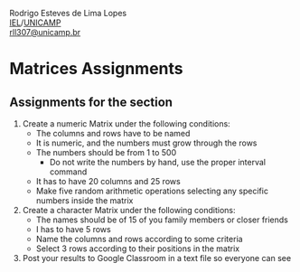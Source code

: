 
Rodrigo Esteves de Lima Lopes \
[IEL](http://www.iel.unicamp.br)/[UNICAMP](https://www.unicamp.br/unicamp/)\
[rll307@unicamp.br](mailto:rll307@unicamp.br)

# Matrices Assignments

## Assignments for the section

1. Create a numeric Matrix under the following conditions:
    - The columns and rows have to be named
    - It is numeric, and the numbers must grow through the rows
    - The numbers should be from 1 to 500
        - Do not write the numbers by hand, use the proper interval command
    - It has to have 20 columns and 25 rows
    - Make five random arithmetic operations selecting any specific numbers inside the matrix
1. Create a character Matrix under the following conditions:
    - The names should be of 15 of you family members or closer friends
    - I has to have 5 rows
    - Name the columns and rows according to some criteria
    - Select 3 rows according to their positions in the matrix
1. Post your results to Google Classroom in a text file so everyone can see